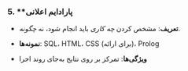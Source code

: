 ### 5. **پارادایم اعلانی 

- **تعریف**: مشخص کردن _چه کاری_ باید انجام شود، نه _چگونه_.
    
- **نمونه‌ها**: SQL، HTML، CSS (برای ارائه)، Prolog
    
- **ویژگی‌ها**: تمرکز بر روی نتایج به‌جای روند اجرا